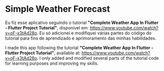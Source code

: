 # Simple Weather Forecast

Eu fiz esse aplicativo seguindo o tutorial **"Complete Weather App In Flutter - Flutter Project Tutorial"**, disponivel em: https://www.youtube.com/watch?v=oF-x3tAd28o. Eu só adicionei e modifiquei várias partes do código do tutorial para fins de aprendizado e aprimoramento das minhas habilidades.

I made this app following the tutorial **"Complete Weather App In Flutter - Flutter Project Tutorial"**, available at: https://www.youtube.com/watch?v=oF-x3tAd28o. I only added and modified several parts of the tutorial code for learning purposes and improving my skills.
